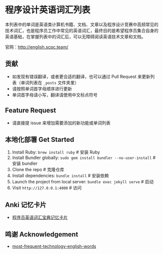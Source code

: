 # 程序设计英语词汇列表

本列表中的单词是英语类计算机书籍、文档、文章以及程序设计竞赛中高频常见的技术词汇，也是程序员工作中常见的英语词汇，最终目的是希望程序员集合自身的英语基础，在掌握列表中的词汇后，可以无障碍阅读英语技术文章和文档。

官网：http://english.scpc.team/

## 贡献

- 如发现有错误翻译，或者更合适的翻译，也可以通过 Pull Request 来更新列表（单词列表在 `_posts` 文件夹里）
- 请按照单词首字母顺序进行更新
- 单词首字母请小写，翻译请使用中文标点符号

## Feature Request

- 请直接提 issue 来增加需要添加的新功能或单词列表

## 本地化部署 Get Started

1. Install Ruby: `brew install ruby` # 安装 Ruby
2. Install Bundler globally: `sudo gem install bundler --no-user-install` # 安装 bundler
3. Clone the repo # 克隆仓库
4. Install dependencies: `bundle install`  # 安装依赖
5. Launch the project from local server: `bundle exec jekyll serve` # 启动
6. Visit `http://127.0.0.1:4000` # 访问

## Anki 记忆卡片

- [程序员英语词汇宝典记忆卡片](most-frequent-technology-english-words.apkg)

## 鸣谢 Acknowledgement

- [most-frequent-technology-english-words](https://github.com/Wei-Xia/most-frequent-technology-english-words)